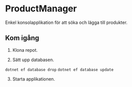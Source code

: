 # ProductManager

Enkel konsolapplikation för att söka och lägga till produkter.

## Kom igång

1. Klona repot.

2. Sätt upp databasen.

`dotnet ef database drop`
`dotnet ef database update`

3. Starta applikationen.


